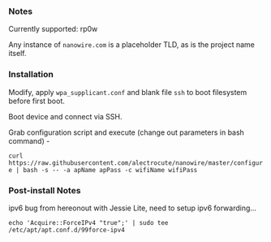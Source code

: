 ### Notes

Currently supported: rp0w

Any instance of `nanowire.com` is a placeholder TLD, as is the project name itself.

### Installation

Modify, apply `wpa_supplicant.conf` and blank file `ssh` to boot filesystem before first boot.

Boot device and connect via SSH.

Grab configuration script and execute (change out parameters in bash command) -

`curl https://raw.githubusercontent.com/alectrocute/nanowire/master/configure | bash -s -- -a apName apPass -c wifiName wifiPass`

### Post-install Notes

ipv6 bug from hereonout with Jessie Lite, need to setup ipv6 forwarding...

`echo 'Acquire::ForceIPv4 "true";' | sudo tee /etc/apt/apt.conf.d/99force-ipv4`
